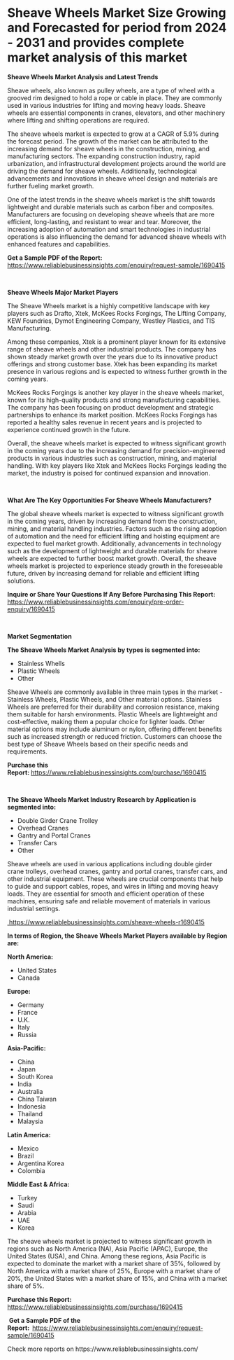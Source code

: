 <p><h1>Sheave Wheels Market Size Growing and Forecasted for period from 2024 - 2031 and provides complete market analysis of this market</h1></p><p><strong>Sheave Wheels Market Analysis and Latest Trends</strong></p>
<p><p>Sheave wheels, also known as pulley wheels, are a type of wheel with a grooved rim designed to hold a rope or cable in place. They are commonly used in various industries for lifting and moving heavy loads. Sheave wheels are essential components in cranes, elevators, and other machinery where lifting and shifting operations are required.</p><p>The sheave wheels market is expected to grow at a CAGR of 5.9% during the forecast period. The growth of the market can be attributed to the increasing demand for sheave wheels in the construction, mining, and manufacturing sectors. The expanding construction industry, rapid urbanization, and infrastructural development projects around the world are driving the demand for sheave wheels. Additionally, technological advancements and innovations in sheave wheel design and materials are further fueling market growth.</p><p>One of the latest trends in the sheave wheels market is the shift towards lightweight and durable materials such as carbon fiber and composites. Manufacturers are focusing on developing sheave wheels that are more efficient, long-lasting, and resistant to wear and tear. Moreover, the increasing adoption of automation and smart technologies in industrial operations is also influencing the demand for advanced sheave wheels with enhanced features and capabilities.</p></p>
<p><strong>Get a Sample PDF of the Report:&nbsp;</strong> <a href="https://www.reliablebusinessinsights.com/enquiry/request-sample/1690415">https://www.reliablebusinessinsights.com/enquiry/request-sample/1690415</a></p>
<p>&nbsp;</p>
<p><strong>Sheave Wheels Major Market Players</strong></p>
<p><p>The Sheave Wheels market is a highly competitive landscape with key players such as Drafto, Xtek, McKees Rocks Forgings, The Lifting Company, KEW Foundries, Dymot Engineering Company, Westley Plastics, and TIS Manufacturing. </p><p>Among these companies, Xtek is a prominent player known for its extensive range of sheave wheels and other industrial products. The company has shown steady market growth over the years due to its innovative product offerings and strong customer base. Xtek has been expanding its market presence in various regions and is expected to witness further growth in the coming years.</p><p>McKees Rocks Forgings is another key player in the sheave wheels market, known for its high-quality products and strong manufacturing capabilities. The company has been focusing on product development and strategic partnerships to enhance its market position. McKees Rocks Forgings has reported a healthy sales revenue in recent years and is projected to experience continued growth in the future.</p><p>Overall, the sheave wheels market is expected to witness significant growth in the coming years due to the increasing demand for precision-engineered products in various industries such as construction, mining, and material handling. With key players like Xtek and McKees Rocks Forgings leading the market, the industry is poised for continued expansion and innovation.</p></p>
<p>&nbsp;</p>
<p><strong>What Are The Key Opportunities For Sheave Wheels Manufacturers?</strong></p>
<p><p>The global sheave wheels market is expected to witness significant growth in the coming years, driven by increasing demand from the construction, mining, and material handling industries. Factors such as the rising adoption of automation and the need for efficient lifting and hoisting equipment are expected to fuel market growth. Additionally, advancements in technology such as the development of lightweight and durable materials for sheave wheels are expected to further boost market growth. Overall, the sheave wheels market is projected to experience steady growth in the foreseeable future, driven by increasing demand for reliable and efficient lifting solutions.</p></p>
<p><strong>Inquire or Share Your Questions If Any Before Purchasing This Report:</strong> <a href="https://www.reliablebusinessinsights.com/enquiry/pre-order-enquiry/1690415">https://www.reliablebusinessinsights.com/enquiry/pre-order-enquiry/1690415</a></p>
<p>&nbsp;</p>
<p><strong>Market Segmentation</strong></p>
<p><strong>The Sheave Wheels Market Analysis by types is segmented into:</strong></p>
<p><ul><li>Stainless Whells</li><li>Plastic Wheels</li><li>Other</li></ul></p>
<p><p>Sheave Wheels are commonly available in three main types in the market - Stainless Wheels, Plastic Wheels, and Other material options. Stainless Wheels are preferred for their durability and corrosion resistance, making them suitable for harsh environments. Plastic Wheels are lightweight and cost-effective, making them a popular choice for lighter loads. Other material options may include aluminum or nylon, offering different benefits such as increased strength or reduced friction. Customers can choose the best type of Sheave Wheels based on their specific needs and requirements.</p></p>
<p><strong>Purchase this Report:&nbsp;</strong><a href="https://www.reliablebusinessinsights.com/purchase/1690415">https://www.reliablebusinessinsights.com/purchase/1690415</a></p>
<p>&nbsp;</p>
<p><strong>The Sheave Wheels Market Industry Research by Application is segmented into:</strong></p>
<p><ul><li>Double Girder Crane Trolley</li><li>Overhead Cranes</li><li>Gantry and Portal Cranes</li><li>Transfer Cars</li><li>Other</li></ul></p>
<p><p>Sheave wheels are used in various applications including double girder crane trolleys, overhead cranes, gantry and portal cranes, transfer cars, and other industrial equipment. These wheels are crucial components that help to guide and support cables, ropes, and wires in lifting and moving heavy loads. They are essential for smooth and efficient operation of these machines, ensuring safe and reliable movement of materials in various industrial settings.</p></p>
<p><a href="https://www.reliablebusinessinsights.com/sheave-wheels-r1690415">&nbsp;https://www.reliablebusinessinsights.com/sheave-wheels-r1690415</a></p>
<p><strong>In terms of Region, the Sheave Wheels Market Players available by Region are:</strong></p>
<p>
    <p> <strong> North America: </strong>
        <ul>
            <li>United States</li>
            <li>Canada</li>
        </ul>
        </p> 
    <p> <strong> Europe: </strong>
        <ul>
            <li>Germany</li>
            <li>France</li>
            <li>U.K.</li>
            <li>Italy</li>
            <li>Russia</li>
        </ul>
        </p> 
    <p> <strong> Asia-Pacific: </strong>
        <ul>
            <li>China</li>
            <li>Japan</li>
            <li>South Korea</li>
            <li>India</li>
            <li>Australia</li>
            <li>China Taiwan</li>
            <li>Indonesia</li>
            <li>Thailand</li>
            <li>Malaysia</li>
        </ul>
        </p> 
    <p> <strong> Latin America: </strong>
        <ul>
            <li>Mexico</li>
            <li>Brazil</li>
            <li>Argentina Korea</li>
            <li>Colombia</li>
        </ul>
        </p> 
    <p> <strong> Middle East & Africa: </strong>
        <ul>
            <li>Turkey</li>
            <li>Saudi</li>
            <li>Arabia</li>
            <li>UAE</li>
            <li>Korea</li>
        </ul>
    </p>
    </p>
<p><p>The sheave wheels market is projected to witness significant growth in regions such as North America (NA), Asia Pacific (APAC), Europe, the United States (USA), and China. Among these regions, Asia Pacific is expected to dominate the market with a market share of 35%, followed by North America with a market share of 25%, Europe with a market share of 20%, the United States with a market share of 15%, and China with a market share of 5%.</p></p>
<p><strong>Purchase this Report: </strong><a href="https://www.reliablebusinessinsights.com/purchase/1690415">https://www.reliablebusinessinsights.com/purchase/1690415</a></p>
<p>&nbsp;<strong>Get a Sample PDF of the Report:&nbsp;&nbsp;</strong><a href="https://www.reliablebusinessinsights.com/enquiry/request-sample/1690415">https://www.reliablebusinessinsights.com/enquiry/request-sample/1690415</a></p>
<p><strong></strong></p>
<p>Check more reports on https://www.reliablebusinessinsights.com/</p>